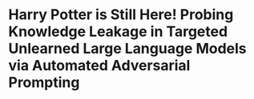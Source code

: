 # Harry Potter is Still Here! Probing Knowledge Leakage in Targeted Unlearned Large Language Models via Automated Adversarial Prompting
